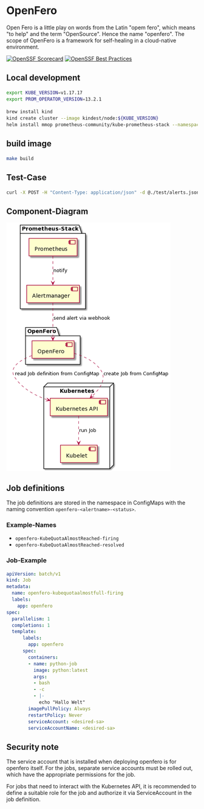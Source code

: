 # OpenFero

Open Fero is a little play on words from the Latin "opem fero", which means "to help" and the term "OpenSource". Hence the name "openfero". The scope of OpenFero is a framework for self-healing in a cloud-native environment.

[![OpenSSF Scorecard](https://api.securityscorecards.dev/projects/github.com/Payback159/openfero/badge)](https://api.securityscorecards.dev/projects/github.com/Payback159/openfero) [![OpenSSF Best Practices](https://bestpractices.coreinfrastructure.org/projects/6683/badge)](https://bestpractices.coreinfrastructure.org/projects/6683)

## Local development

```bash
export KUBE_VERSION=v1.17.17
export PROM_OPERATOR_VERSION=13.2.1

brew install kind
kind create cluster --image kindest/node:${KUBE_VERSION}
helm install mmop prometheus-community/kube-prometheus-stack --namespace default --set kubeTargetVersionOverride="${KUBE_VERSION}" --version=${PROM_OPERATOR_VERSION}
```

## build image

```bash
make build
```

## Test-Case

```bash
curl -X POST -H "Content-Type: application/json" -d @./test/alerts.json http://localhost:8080/alerts
```

## Component-Diagram

[<img src="./docs/component-diagram.png">]()

## Job definitions

The job definitions are stored in the namespace in ConfigMaps with the naming convention `openfero-<alertname>-<status>`.

### Example-Names

* `openfero-KubeQuotaAlmostReached-firing`
* `openfero-KubeQuotaAlmostReached-resolved`

### Job-Example

```yaml
apiVersion: batch/v1
kind: Job
metadata:
  name: openfero-kubequotaalmostfull-firing
  labels:
    app: openfero
spec:
  parallelism: 1
  completions: 1
  template:
      labels:
        app: openfero
      spec:
        containers:
        - name: python-job
          image: python:latest
          args:
          - bash
          - -c
          - |-
            echo "Hallo Welt"
        imagePullPolicy: Always
        restartPolicy: Never
        serviceAccount: <desired-sa>
        serviceAccountName: <desired-sa>
```

## Security note

The service account that is installed when deploying openfero is for openfero itself. For the jobs, separate service accounts must be rolled out, which have the appropriate permissions for the job.

For jobs that need to interact with the Kubernetes API, it is recommended to define a suitable role for the job and authorize it via ServiceAccount in the job definition.
